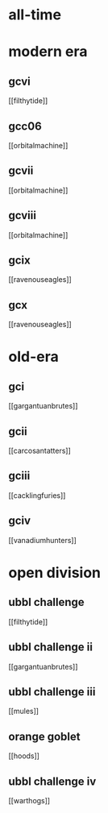 # all-time

# modern era

## gcvi

[[filthytide]]

## gcc06

[[orbitalmachine]]

## gcvii

[[orbitalmachine]]

## gcviii

[[orbitalmachine]]

## gcix

[[ravenouseagles]]

## gcx

[[ravenouseagles]]

# old-era

## gci

[[gargantuanbrutes]]

## gcii

[[carcosantatters]]

## gciii

[[cacklingfuries]]

## gciv

[[vanadiumhunters]]

# open division

## ubbl challenge

[[filthytide]]

## ubbl challenge ii

[[gargantuanbrutes]]

## ubbl challenge iii

[[mules]]

## orange goblet

[[hoods]]

## ubbl challenge iv

[[warthogs]]